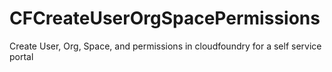 # CFCreateUserOrgSpacePermissions
Create User, Org, Space, and permissions in cloudfoundry for a self service portal
